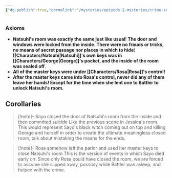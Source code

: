 ```yaml
---
{"dg-publish":true,"permalink":"/mysteries/episode-2-mysteries/crime-scene-in-natsuhi-s-room/","contentClasses":"red-links red-truth"}
---
```



### Axioms
- __Natsuhi's room was exactly the same just like usual__! __The door and windows were locked from the inside__. __There were no frauds or tricks, no means of secret passage nor places in which to hide__! __[[Characters/Natsuhi\|Natsuhi]]'s own keys was in [[Characters/George\|George]]'s pocket, and the inside of the room was sealed off__. 
- __All of the master keys were under [[Characters/Rosa\|Rosa]]'s control!__ 
- __After the master keys came into Rosa's control, never did any of them leave her hands! Except for the time when she lent one to Battler to unlock Natsuhi's room.__

## Corollaries


<div class="transclusion internal-embed is-loaded"><div class="markdown-embed">



> [!note]- Sayo closed the door of Natsuhi's room from the inside and then committed suicide
> Like the previous scene in Jessica's room. This would represent Sayo's black witch coming out on top and killing George and herself in order to create the ultimate meaningless closed room, talk about mistaking the means for the ends.

</div></div>



<div class="transclusion internal-embed is-loaded"><div class="markdown-embed">



> [!note]- Rosa somehow left the parlor and used her master keys to close Natsuhi's room
> This is the version of events in which Sayo died early on. Since only Rosa could have closed the room, we are forced to assume she slipped away, possibly while Battler was asleep, and helped with the crime.

</div></div>
